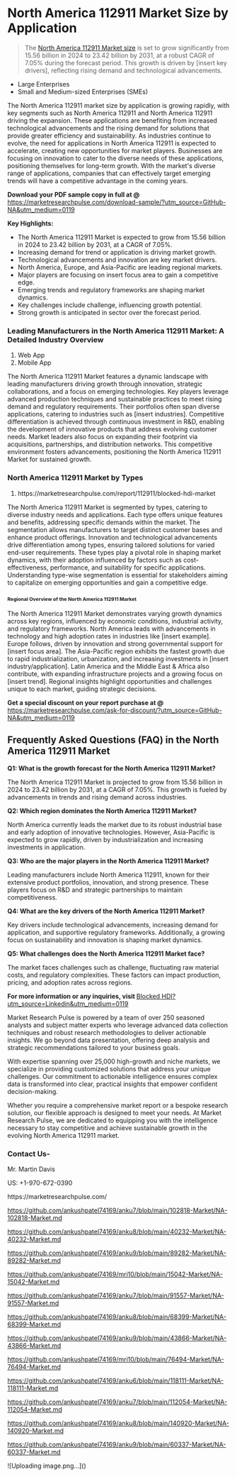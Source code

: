 <h1>North America 112911 Market&nbsp;Size by Application</h1><blockquote><p>The <a href="https://marketresearchpulse.com/download-sample/?utm_source=GitHub-NA&amp;utm_medium=0119">North America 112911 Market size</a> is set to grow significantly from 15.56 billion in 2024 to 23.42 billion by 2031, at a robust CAGR of 7.05% during the forecast period. This growth is driven by [insert key drivers], reflecting rising demand and technological advancements.</p></blockquote><ul><li>Large Enterprises <li> Small and Medium-sized Enterprises (SMEs)</li></ul><p>The North America 112911 market size by application is growing rapidly, with key segments such as North America 112911 and North America 112911 driving the expansion. These applications are benefiting from increased technological advancements and the rising demand for solutions that provide greater efficiency and sustainability. As industries continue to evolve, the need for applications in North America 112911 is expected to accelerate, creating new opportunities for market players. Businesses are focusing on innovation to cater to the diverse needs of these applications, positioning themselves for long-term growth. With the market's diverse range of applications, companies that can effectively target emerging trends will have a competitive advantage in the coming years.</p><p><strong>Download your PDF sample copy in full at @ </strong><a href="https://marketresearchpulse.com/download-sample/?utm_source=GitHub-NA&amp;utm_medium=0119">https://marketresearchpulse.com/download-sample/?utm_source=GitHub-NA&amp;utm_medium=0119</a></p><p><strong>Key Highlights: </strong></p><ul><li>The North America 112911 Market is expected to grow from 15.56 billion in 2024 to 23.42 billion by 2031, at a CAGR of 7.05%.</li><li>Increasing demand for trend or application is driving market growth.</li><li>Technological advancements and innovation are key market drivers.</li><li>North America, Europe, and Asia-Pacific are leading regional markets.</li><li>Major players are focusing on insert focus area to gain a competitive edge.</li><li>Emerging trends and regulatory frameworks are shaping market dynamics.</li><li>Key challenges include challenge, influencing growth potential.</li><li>Strong growth is anticipated in sector over the forecast period.</li></ul><h3>Leading Manufacturers in the North America 112911 Market: A Detailed Industry Overview</h3><ol><li>Web App <li> Mobile App</li></ol><div class="flex max-w-full flex-col flex-grow"><div class="min-h-8 text-message flex w-full flex-col items-end gap-2 whitespace-normal break-words [.text-message+&amp;]:mt-5" dir="auto" data-message-author-role="assistant" data-message-id="fd8432e4-4910-450d-b182-61b7bfb0a01f" data-message-model-slug="gpt-4o"><div class="flex w-full flex-col gap-1 empty:hidden first:pt-[3px]"><div class="markdown prose w-full break-words dark:prose-invert light"><p>The North America 112911 Market features a dynamic landscape with leading manufacturers driving growth through innovation, strategic collaborations, and a focus on emerging technologies. Key players leverage advanced production techniques and sustainable practices to meet rising demand and regulatory requirements. Their portfolios often span diverse applications, catering to industries such as [insert industries]. Competitive differentiation is achieved through continuous investment in R&amp;D, enabling the development of innovative products that address evolving customer needs. Market leaders also focus on expanding their footprint via acquisitions, partnerships, and distribution networks. This competitive environment fosters advancements, positioning the North America 112911 Market for sustained growth.</p></div></div></div></div><h3>North America 112911 Market by Types</h3><ol><li>https://marketresearchpulse.com/report/112911/blocked-hdi-market</li></ol><div class="flex max-w-full flex-col flex-grow"><div class="min-h-8 text-message flex w-full flex-col items-end gap-2 whitespace-normal break-words [.text-message+&amp;]:mt-5" dir="auto" data-message-author-role="assistant" data-message-id="084470be-0bb7-4664-bddf-5156b4f41249" data-message-model-slug="gpt-4o-mini"><div class="flex w-full flex-col gap-1 empty:hidden first:pt-[3px]"><div class="markdown prose w-full break-words dark:prose-invert light"><p>The North America 112911 Market is segmented by types, catering to diverse industry needs and applications. Each type offers unique features and benefits, addressing specific demands within the market. The segmentation allows manufacturers to target distinct customer bases and enhance product offerings. Innovation and technological advancements drive differentiation among types, ensuring tailored solutions for varied end-user requirements. These types play a pivotal role in shaping market dynamics, with their adoption influenced by factors such as cost-effectiveness, performance, and suitability for specific applications. Understanding type-wise segmentation is essential for stakeholders aiming to capitalize on emerging opportunities and gain a competitive edge.</p></div></div></div></div><h3><span style="font-size: 11px;">Regional Overview of the North America 112911 Market</span></h3><div class="flex max-w-full flex-col flex-grow"><div class="min-h-8 text-message flex w-full flex-col items-end gap-2 whitespace-normal break-words [.text-message+&amp;]:mt-5" dir="auto" data-message-author-role="assistant" data-message-id="e9038762-ce64-4e30-91c9-9bd413514231" data-message-model-slug="gpt-4o-mini"><div class="flex w-full flex-col gap-1 empty:hidden first:pt-[3px]"><div class="markdown prose w-full break-words dark:prose-invert light"><p>The North America 112911 Market demonstrates varying growth dynamics across key regions, influenced by economic conditions, industrial activity, and regulatory frameworks. North America leads with advancements in technology and high adoption rates in industries like [insert example]. Europe follows, driven by innovation and strong governmental support for [insert focus area]. The Asia-Pacific region exhibits the fastest growth due to rapid industrialization, urbanization, and increasing investments in [insert industry/application]. Latin America and the Middle East &amp; Africa also contribute, with expanding infrastructure projects and a growing focus on [insert trend]. Regional insights highlight opportunities and challenges unique to each market, guiding strategic decisions.</p></div></div></div></div><p><strong>Get a special discount on your report purchase at @ </strong><a href="https://marketresearchpulse.com/ask-for-discount/?utm_source=GitHub-NA&amp;utm_medium=0119">https://marketresearchpulse.com/ask-for-discount/?utm_source=GitHub-NA&amp;utm_medium=0119</a></p><h2>Frequently Asked Questions (FAQ) in the North America 112911 Market</h2><p><strong>Q1: What is the growth forecast for the North America 112911 Market?</strong></p><p>The North America 112911 Market is projected to grow from 15.56 billion in 2024 to 23.42 billion by 2031, at a CAGR of 7.05%. This growth is fueled by advancements in trends and rising demand across industries.</p><p><strong>Q2: Which region dominates the North America 112911 Market?</strong></p><p>North America currently leads the market due to its robust industrial base and early adoption of innovative technologies. However, Asia-Pacific is expected to grow rapidly, driven by industrialization and increasing investments in application.</p><p><strong>Q3: Who are the major players in the North America 112911 Market?</strong></p><p>Leading manufacturers include North America 112911, known for their extensive product portfolios, innovation, and strong presence. These players focus on R&amp;D and strategic partnerships to maintain competitiveness.</p><p><strong>Q4: What are the key drivers of the North America 112911 Market?</strong></p><p>Key drivers include technological advancements, increasing demand for application, and supportive regulatory frameworks. Additionally, a growing focus on sustainability and innovation is shaping market dynamics.</p><p><strong>Q5: What challenges does the North America 112911 Market face?</strong></p><p>The market faces challenges such as challenge, fluctuating raw material costs, and regulatory complexities. These factors can impact production, pricing, and adoption rates across regions.</p><p><strong>For more information or any inquiries, visit&nbsp;</strong><a href="Blocked HDI?utm_source=Linkedin&utm_medium=0119">Blocked HDI?utm_source=Linkedin&utm_medium=0119</a></p><p>Market Research Pulse is powered by a team of over 250 seasoned analysts and subject matter experts who leverage advanced data collection techniques and robust research methodologies to deliver actionable insights. We go beyond data presentation, offering deep analysis and strategic recommendations tailored to your business goals.</p><p>With expertise spanning over 25,000 high-growth and niche markets, we specialize in providing customized solutions that address your unique challenges. Our commitment to actionable intelligence ensures complex data is transformed into clear, practical insights that empower confident decision-making.</p><p>Whether you require a comprehensive market report or a bespoke research solution, our flexible approach is designed to meet your needs. At Market Research Pulse, we are dedicated to equipping you with the intelligence necessary to stay competitive and achieve sustainable growth in the evolving North America 112911 market.</p><h3><strong>Contact Us-</strong></h3><p>Mr. Martin Davis</p><p>US: +1-970-672-0390</p><p>https://marketresearchpulse.com/</p><p><a href="https://github.com/ankushpatel74169/anku7/blob/main/102818-Market/NA-102818-Market.md">https://github.com/ankushpatel74169/anku7/blob/main/102818-Market/NA-102818-Market.md</a></p><p><a href="https://github.com/ankushpatel74169/anku8/blob/main/40232-Market/NA-40232-Market.md">https://github.com/ankushpatel74169/anku8/blob/main/40232-Market/NA-40232-Market.md</a></p><p><a href="https://github.com/ankushpatel74169/anku9/blob/main/89282-Market/NA-89282-Market.md">https://github.com/ankushpatel74169/anku9/blob/main/89282-Market/NA-89282-Market.md</a></p><p><a href="https://github.com/ankushpatel74169/mri10/blob/main/15042-Market/NA-15042-Market.md">https://github.com/ankushpatel74169/mri10/blob/main/15042-Market/NA-15042-Market.md</a></p><p><a href="https://github.com/ankushpatel74169/anku7/blob/main/91557-Market/NA-91557-Market.md">https://github.com/ankushpatel74169/anku7/blob/main/91557-Market/NA-91557-Market.md</a></p><p><a href="https://github.com/ankushpatel74169/anku8/blob/main/68399-Market/NA-68399-Market.md">https://github.com/ankushpatel74169/anku8/blob/main/68399-Market/NA-68399-Market.md</a></p><p><a href="https://github.com/ankushpatel74169/anku9/blob/main/43866-Market/NA-43866-Market.md">https://github.com/ankushpatel74169/anku9/blob/main/43866-Market/NA-43866-Market.md</a></p><p><a href="https://github.com/ankushpatel74169/mri10/blob/main/76494-Market/NA-76494-Market.md">https://github.com/ankushpatel74169/mri10/blob/main/76494-Market/NA-76494-Market.md</a></p><p><a href="https://github.com/ankushpatel74169/anku6/blob/main/118111-Market/NA-118111-Market.md">https://github.com/ankushpatel74169/anku6/blob/main/118111-Market/NA-118111-Market.md</a></p><p><a href="https://github.com/ankushpatel74169/anku7/blob/main/112054-Market/NA-112054-Market.md">https://github.com/ankushpatel74169/anku7/blob/main/112054-Market/NA-112054-Market.md</a></p><p><a href="https://github.com/ankushpatel74169/anku8/blob/main/140920-Market/NA-140920-Market.md">https://github.com/ankushpatel74169/anku8/blob/main/140920-Market/NA-140920-Market.md</a></p><p><a href="https://github.com/ankushpatel74169/anku9/blob/main/60337-Market/NA-60337-Market.md">https://github.com/ankushpatel74169/anku9/blob/main/60337-Market/NA-60337-Market.md</a></p>
![Uploading image.png…]()
